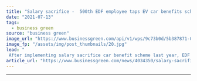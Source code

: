 ```yaml
---
title: "Salary sacrifice -  500th EDF employee taps EV car benefits scheme"
date: "2021-07-13"
tags: 
  - business green
source: "business green"
image_url: "https://www.businessgreen.com/api/v1/wps/9c73b0d/5b387871-0a77-48c9-9804-1cce9f0dd49c/1/EDF-Energy-EV-charging-185x114.jpg"
image_fp: "/assets/img/post_thumbnails/20.jpg"
lead: "
 After implementing salary sacrifice car benefit scheme last year, EDF yesterday announced its 500th employee has used the scheme to switch to an electric car ..."
article_url: "https://www.businessgreen.com/news/4034350/salary-sacrifice-500th-edf-employee-taps-ev-car-benefits-scheme"
---
```


---
